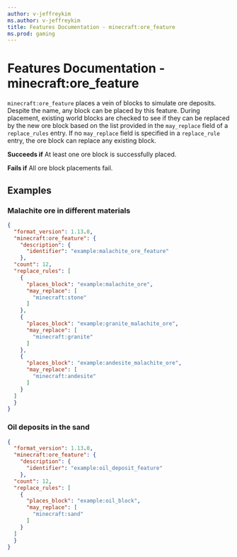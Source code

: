 ```yaml
---
author: v-jeffreykim
ms.author: v-jeffreykim
title: Features Documentation - minecraft:ore_feature
ms.prod: gaming
---
```


# Features Documentation - minecraft:ore_feature

`minecraft:ore_feature` places a vein of blocks to simulate ore deposits. Despite the name, any block can be placed by this feature. During placement, existing world blocks are checked to see if they can be replaced by the new ore block based on the list provided in the `may_replace` field of a `replace_rules` entry. If no `may_replace` field is specified in a `replace_rule` entry, the ore block can replace any existing block.

**Succeeds if**
At least one ore block is successfully placed.

**Fails if**
All ore block placements fail.

## Examples

### Malachite ore in different materials

```json
{
  "format_version": 1.13.0,
  "minecraft:ore_feature": {
    "description": {
      "identifier": "example:malachite_ore_feature"
    },
  "count": 12,
  "replace_rules": [
    {
      "places_block": "example:malachite_ore",
      "may_replace": [
        "minecraft:stone"
      ]
    },
    {
      "places_block": "example:granite_malachite_ore",
      "may_replace": [
        "minecraft:granite"
      ]
    },
    {
      "places_block": "example:andesite_malachite_ore",
      "may_replace": [
        "minecraft:andesite"
      ]
    }
  ]
  }
}
```

### Oil deposits in the sand

```json
{
  "format_version": 1.13.0,
  "minecraft:ore_feature": {
    "description": {
      "identifier": "example:oil_deposit_feature"
    },
  "count": 12,
  "replace_rules": [
    {
      "places_block": "example:oil_block",
      "may_replace": [
        "minecraft:sand"
      ]
    }
  ]
  }
}
```
